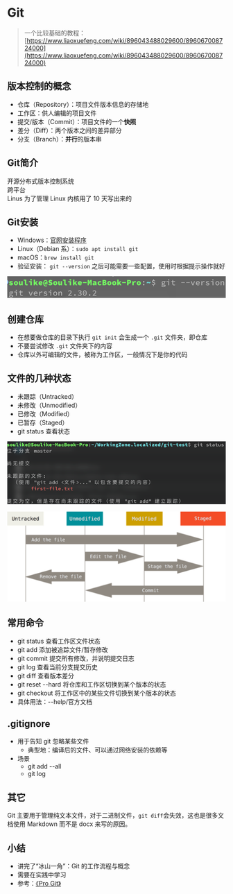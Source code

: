 # Git

> 一个比较基础的教程：[https://www.liaoxuefeng.com/wiki/896043488029600/896067008724000](https://www.liaoxuefeng.com/wiki/896043488029600/896067008724000)

## 版本控制的概念

* 仓库（Repository）：项目文件版本信息的存储地&#x20;
* 工作区：供人编辑的项目文件&#x20;
* 提交/版本（Commit）：项目文件的一个**快照**
* 差分（Diff）：两个版本之间的差异部分&#x20;
* 分支（Branch）：**并行**的版本串

## Git简介

开源分布式版本控制系统\
跨平台\
Linus 为了管理 Linux 内核用了 10 天写出来的

## Git安装

* Windows：[官网安装程序](https://git-scm.com/downloads)
* Linux（Debian 系）：`sudo apt install git`
* macOS：`brew install git`
* 验证安装： `git --version` 之后可能需要一些配置，使用时根据提示操作就好

![](<../.gitbook/assets/image (1).png>)

## 创建仓库

* 在想要做仓库的目录下执行 `git init` 会生成一个 `.git` 文件夹，即仓库
* 不要尝试修改 `.git` 文件夹下的内容
* 仓库以外可编辑的文件，被称为工作区，一般情况下是你的代码

## 文件的几种状态

* 未跟踪（Untracked）
* 未修改（Unmodified）
* 已修改（Modified）
* 已暂存（Staged）
* git status 查看状态

![git status 查看状态](<../.gitbook/assets/image (2).png>)

![文件状态的转换](<../.gitbook/assets/image (7) (1).png>)

## 常用命令

* git status 查看工作区文件状态
* git add 添加被追踪文件/暂存修改
* git commit 提交所有修改，并说明提交日志
* git log 查看当前分支提交历史
* git diff 查看版本差分
* git reset --hard 将仓库和工作区切换到某个版本的状态
* git checkout 将工作区中的某些文件切换到某个版本的状态
* 具体用法：--help/官方文档

## .gitignore

* 用于告知 git 忽略某些文件
  * 典型地：编译后的文件、可以通过网络安装的依赖等
* 场景
  * git add --all
  * git log

## 其它

Git 主要用于管理纯文本文件，对于二进制文件，`git diff`会失效，这也是很多文档使用 Markdown 而不是 docx 来写的原因。

## 小结

* 讲完了“冰山一角”：Git 的工作流程与概念
* 需要在实践中学习
* 参考：[《Pro Git》](https://git-scm.com/book/zh/v2)
